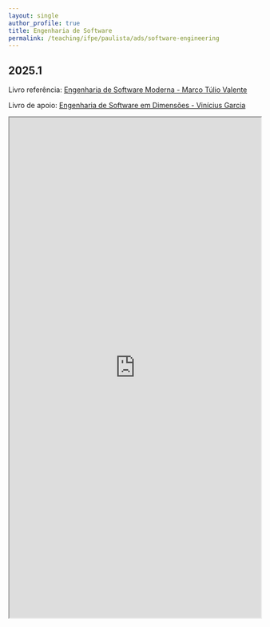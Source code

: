 ```yaml
---
layout: single
author_profile: true
title: Engenharia de Software
permalink: /teaching/ifpe/paulista/ads/software-engineering
---
```


## 2025.1

Livro referência: [Engenharia de Software Moderna - Marco Túlio Valente](https://engsoftmoderna.info/)

Livro de apoio: [Engenharia de Software em Dimensões - Vinícius Garcia](https://esdbook.hashnode.space/esd-book/apresentacao)

<iframe src="https://docs.google.com/spreadsheets/d/e/2PACX-1vRy3vHHpjEv7OjzTPot2kzedk3ixmT50RxXUenjQ5rZoMprJsvBGyKbDvD55hkRyYWdwQtJEp9FFffs/pubhtml?gid=0&single=true" style="position: relative; width: 100%;" height="1000"></iframe>
